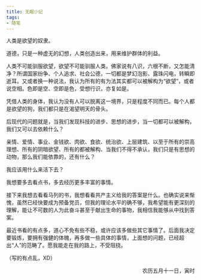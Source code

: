 ```yaml
---
title: 无眠小记
tags:
- 随笔
---
```


人类是欲望的奴隶。

道德，只是一种虚无的幻想，人类创造出来，用来维护群体的利益。

人类不可能驯服欲望，欲望不可能驯服人类。佛家说有八识，六根不断，又怎能清净？所谓国家纷争、个人追求、社会公德，一切都是梦幻泡影、露珠闪电，转瞬即逝耳。又或者换一种说法，我认为所有的有为法其实都可以被解构为“欲望”，或者说空相。色即是空、空即是色，受想行识，亦复如是。

凭借人类的身体，我认为没有人可以脱离这一境界，只是程度不同而已。每个人都是欲望的狗，我们都只是在渴望明天的骨头。

后现代的问题就是，当我们发现科技的进步、思想的进步，当一切都可以被解构，我们又可以去依赖什么？

亲情、爱情、事业、金钱欲、肉欲、食欲、统治欲、上层建筑、以至于所有的崇高理想、所有的阴暗欲望、所有的都被解构、当我们不得不承认，我们只是有思想的动物，那么我们能依靠的，还有什么？

我应该用什么来活下去？

我想要多去看点书，多去经历更多丰富的事情。

接下来我想去看看马列的书，我想看看共产主义给我的答案是什么。也确实说来惭愧，虽然已经快要成为预备党员，但我的理论水平的确不够，我希望能有更深刻的理解，能让不可数的人为此奋斗甚至于献出生命的事物，我相信我能够从中找到答案。

最近书看的有点多，道心不免有些不稳，或许应该多做些其它事情了。后面我决定要锻炼，要拥有强健的体魄，再多做一些具体的事情，上面想的问题，已经超出“人”的范畴了。愿我能走在我的路上，不受阻挠。

（写的有点乱，XD）

<p align="right">农历五月十一日，寅时</p>



